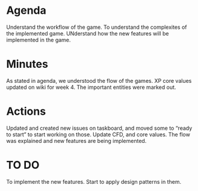 # Agenda

Understand the workflow of the game.
To understand the complexites of the implemented game.
UNderstand how the new features will be implemented in the game.

# Minutes

As stated in agenda, we understood the flow of the games.
XP core values updated on wiki for week 4.
The important entities were marked out.

# Actions

Updated and created new issues on taskboard, and moved some to “ready to start” to start working on those.
Update CFD, and core values.
The flow was explained and new features are being implemented.

# TO DO

To implement the new features.
Start to apply design patterns in them.
